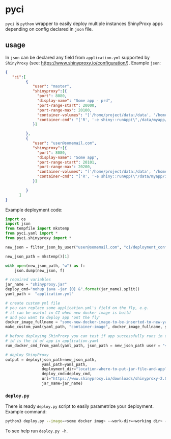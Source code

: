 # pyci

`pyci` is `python` wrapper to easily deploy multiple instances ShinyProxy apps
depending on config declared in `json` file.


## usage

In `json` can be declared any field from `application.yml` supported by 
`ShinyProxy` (see: https://www.shinyproxy.io/configuration/). Example `json`:

```json
{
   "ci":[
         {
            "user": "master",
            "shinyproxy":[{
              "port": 8080,
              "display-name": "Some app - prd",
              "port-range-start": 20000,
              "port-range-max": 20100,
              "container-volumes": "['/home/project/data:/data', '/home/project/data/config:/data/config']",
              "container-cmd": "['R', '-e shiny::runApp(\",/data/myapp/inst/shiny\")']"
            }]

         },
         {
            "user": "user@somemail.com",
            "shinyproxy":[{
              "port": 8080,
              "display-name": "Some app",
              "port-range-start": 20101,
              "port-range-max": 20200,
              "container-volumes": "['/home/project/data:/data', '/home/project/data/config:/data/config']",
              "container-cmd": "['R', '-e shiny::runApp(\"/data/myapp/inst/shiny\")']"
            }]

         }
      ]
}
```

Example deployment code:

```python
import os
import json
from tempfile import mkstemp
from pyci.yaml import *
from pyci.shinyproxy import *

new_json = filter_json_by_user("user@somemail.com", "ci/deployment_config.json")

new_json_path = mkstemp()[1]

with open(new_json_path, "w") as f:
    json.dump(new_json, f)

# required variables
jar_name = "shinyproxy.jar"
deploy_cmd="nohup java -jar {0} &".format(jar_name).split()
yaml_path =  "application.yml"

# create custom yml file
# you can replace some application.yml's field on the fly, e.g.
# it can be useful in CI when new docker image is build 
# and you want to deploy app 'ont the fly'  
docker_image_fullname = "some-new-docker-image-to-be-inserted-to-new-yaml"
make_custom_yaml(yaml_path, "container-image", docker_image_fullname, yaml_path)

# before deploying ShinProxy you can test if app successfully runs in container
# id is the id of app in application.yaml
run_docker_cmd_from_yaml(yaml_path, json_path = new_json_path user = "<git email or branch name, e.g. develop">, id = "01_hello")

# deploy ShinyProxy
output = deploy(json_path=new_json_path,
                yaml_path=yaml_path,
                deployment_dir="location-where-to-put-jar-file-and-application-yml",
                deploy_cmd=deploy_cmd,
                url="https://www.shinyproxy.io/downloads/shinyproxy-2.0.5.jar",
                jar_name=jar_name)


```

### `deploy.py`

There is ready `deploy.py` script to easily parametrize your deployment. Example command:

```bash
python3 deploy.py --image=<some docker imag> --work-dir=<working dir> --user=develop --config=deployment_config.json --app-id=your_app_id_in_application.yml
```

To see help run `deploy.py -h`.